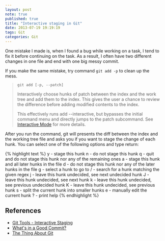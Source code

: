 ```yaml
---
layout: post
note: true
published: true
title: "Interactive staging in Git"
date: 2013-07-19 19:19:19
tags: Git
categories: Git
---
```


One mistake I made is, when I found a bug while working on a task, I tend to
fix it before continuing on the task. As a result, I often have two different
changes in one file and end with one big messy commit.

If you make the same mistake, try command `git add -p` to clean up the mess.

> `git add [-p, --patch]`
>
> Interactively choose hunks of patch between the index and the work tree and
> add them to the index. This gives the user a chance to review the difference
> before adding modified contents to the index.
>
> This effectively runs add --interactive, but bypasses the initial command menu
> and directly jumps to the patch subcommand.
> See [Interactive Mode](https://www.kernel.org/pub/software/scm/git/docs/git-add.html#_interactive_mode) for more details.

After you run the command, git will presents the diff between the index and
the working tree file and asks you if you want to stage the change of each hunk.
You can select one of the following options and type return:

{% highlight text %}
y - stage this hunk
n - do not stage this hunk
q - quit and do not stage this hunk nor any of the remaining ones
a - stage this hunk and all later hunks in the file
d - do not stage this hunk nor any of the later hunks in the file
g - select a hunk to go to
/ - search for a hunk matching the given regex
j - leave this hunk undecided, see next undecided hunk
J - leave this hunk undecided, see next hunk
k - leave this hunk undecided, see previous undecided hunk
K - leave this hunk undecided, see previous hunk
s - split the current hunk into smaller hunks
e - manually edit the current hunk
? - print help
{% endhighlight %}

## References

- [Git Tools - Interactive Staging](http://git-scm.com/book/en/Git-Tools-Interactive-Staging)
- [What's in a Good Commit?](http://dev.solita.fi/2013/07/04/whats-in-a-good-commit.html)
- [The Thing About Git](http://tomayko.com/writings/the-thing-about-git)

